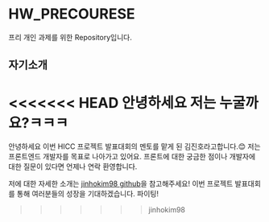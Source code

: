 # HW_PRECOURESE
프리 개인 과제를 위한 Repository입니다.

## 자기소개

<<<<<<< HEAD
안녕하세요 저는 누굴까요?ㅋㅋㅋ
=======
안녕하세요 이번 HICC 프로젝트 발표대회의 멘토를 맡게 된 김진호라고합니다.😊
저는 프론트엔드 개발자를 목표로 나아가고 있어요. 프론트에 대한 궁금한 점이나 개발자에 대한 질문이 있다면 언제나 연락 환영합니다.

저에 대한 자세한 소개는 [jinhokim98 github](https://github.com/jinhokim98)을 참고해주세요!
이번 프로젝트 발표대회를 통해 여러분들의 성장을 기대하겠습니다. 파이팅!
>>>>>>> jinhokim98
